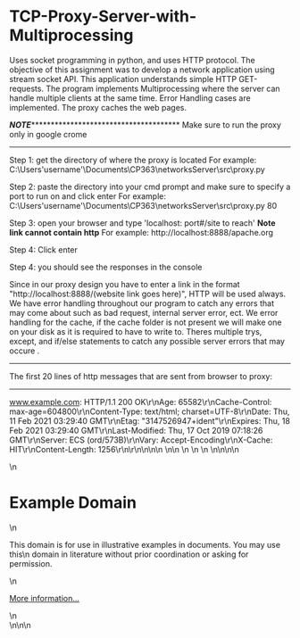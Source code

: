 # TCP-Proxy-Server-with-Multiprocessing
Uses socket programming in python, and uses HTTP protocol. The objective of this assignment was to develop a network application using stream socket API. This application understands simple HTTP GET-requests. The program implements Multiprocessing where the server can handle multiple clients at the same time. Error Handling cases are implemented. The proxy caches the web pages. 


***NOTE*****************************************
Make sure to run the proxy only in google crome
************************************************

Step 1: get the directory of where the proxy is located
For example: C:\Users\'username'\Documents\CP363\networksServer\src\proxy.py

Step 2: paste the directory into your cmd prompt and make sure to specify a port to run on and click enter
For example: C:\Users\'username'\Documents\CP363\networksServer\src\proxy.py 80

Step 3: open your browser and type 'localhost: port#/site to reach'
******Note link cannot contain http******
For example: http://localhost:8888/apache.org

Step 4: Click enter

Step 4: you should see the responses in the console


Since in our proxy design you have to enter a link in the format "http://localhost:8888/(website link goes here)", HTTP will be used always.
We have error handling throughout our program to catch any errors that may come about such as bad request, internal server error, ect.
We error handling for the cache, if the cache folder is not present we will make one on your disk as it is required to have to write to. 
Theres multiple trys, except, and if/else statements to catch any possible server errors that may occure . 

************************************************************************
The first 20 lines of http messages that are sent from browser to proxy:
************************************************************************
www.example.com:
HTTP/1.1 200 OK\r\nAge: 65582\r\nCache-Control: max-age=604800\r\nContent-Type: text/html; charset=UTF-8\r\nDate: Thu, 11 Feb 2021 03:29:40 GMT\r\nEtag: "3147526947+ident"\r\nExpires: Thu, 18 Feb 2021 03:29:40 GMT\r\nLast-Modified: Thu, 17 Oct 2019 07:18:26 GMT\r\nServer: ECS (ord/573B)\r\nVary: Accept-Encoding\r\nX-Cache: HIT\r\nContent-Length: 1256\r\n\r\n<!doctype html>\n<html>\n<head>\n    <title>Example Domain</title>\n\n    <meta charset="utf-8" />\n    <meta http-equiv="Content-type" content="text/html; charset=utf-8" />\n    <meta name="viewport" content="width=device-width, initial-scale=1" />\n    <style type="text/css">\n    body {\n        background-color: #f0f0f2;\n        margin: 0;\n        padding: 0;\n        font-family: -apple-system, system-ui, BlinkMacSystemFont, "Segoe UI", "Open Sans", "Helvetica Neue", Helvetica, Arial, sans-serif;\n    
    \n    }\n    div {\n        width: 600px;\n        margin: 5em auto;\n        padding: 2em;\n        background-color: #fdfdff;\n        border-radius: 0.5em;\n        box-shadow: 2px 3px 7px 2px rgba(0,0,0,0.02);\n    }\n    a:link, a:visited {\n        color: #38488f;\n        text-decoration: none;\n    }\n    @media (max-width: 700px) {\n        div {\n            margin: 0 auto;\n            width: auto;\n        }\n    }\n  
  </style>    \n</head>\n\n<body>\n<div>\n    <h1>Example Domain</h1>\n    <p>This domain is for use in illustrative examples in documents. You may use this\n    domain in literature without prior coordination or asking for permission.</p>\n    <p><a href="https://www.iana.org/domains/example">More information...</a></p>\n</div>\n</body>\n</html>\n


